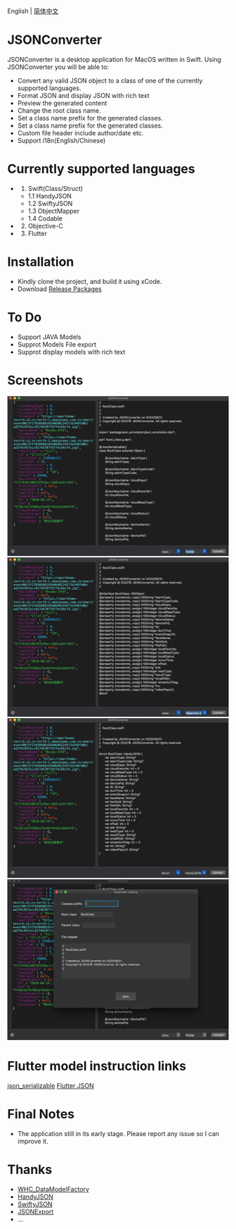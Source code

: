 
English | [简体中文](./README.zh-CN.md)

JSONConverter
============
JSONConverter is a desktop application for MacOS written in Swift. 
Using JSONConverter you will be able to:
* Convert any valid JSON object to a class of one of the currently supported languages.
* Format JSON and display JSON with rich text
* Preview the generated content
* Change the root class name.
* Set a class name prefix for the generated classes.
* Set a class name prefix for the generated classes.
* Custom file header include author/date etc.
* Support i18n(English/Chinese)

Currently supported languages
=============================
- 1. Swift(Class/Struct)
    - 1.1 HandyJSON
    - 1.2 SwiftyJSON
    - 1.3 ObjectMapper
    - 1.4 Codable
- 2. Objective-C
- 3. Flutter

Installation
============
* Kindly clone the project, and build it using xCode.
* Download [Release Packages](https://github.com/iosyaowei/JSONConverter/releases)

To Do
=====
* Support JAVA Models 
* Supprot Models File export
* Supprot display models with rich text

Screenshots
========================
![1.png](/Screenshots/1.png)
![2.png](/Screenshots/2.png)
![3.png](/Screenshots/3.png)
![4.png](/Screenshots/4.png)


Flutter model instruction links
========================
[json_serializable](https://github.com/dart-lang/json_serializable)
[Flutter JSON](https://flutterchina.club/json/)

Final Notes
==========
* The application still in its early stage. Please report any issue so I can improve it.

Thanks
========================
* [WHC_DataModelFactory](https://github.com/netyouli/WHC_DataModelFactory)
* [HandyJSON](https://github.com/alibaba/HandyJSON)
* [SwiftyJSON](https://github.com/SwiftyJSON/SwiftyJSON)
* [JSONExport](https://github.com/Ahmed-Ali/JSONExport)
* ...
